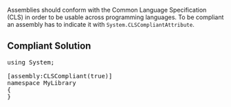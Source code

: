 Assemblies should conform with the Common Language Specification (CLS) in order to be usable across programming languages. To be compliant an
assembly has to indicate it with `System.CLSCompliantAttribute`.

## Compliant Solution

<pre>
using System;

[assembly:CLSCompliant(true)]
namespace MyLibrary
{
}
</pre>